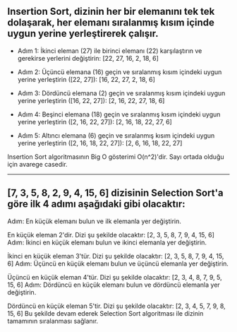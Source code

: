 

## Insertion Sort, dizinin her bir elemanını tek tek dolaşarak, her elemanı sıralanmış kısım içinde uygun yerine yerleştirerek çalışır.

* Adım 1: İkinci eleman (27) ile birinci elemanı (22) karşılaştırın ve gerekirse yerlerini değiştirin:
[22, 27, 16, 2, 18, 6]

- Adım 2: Üçüncü elemana (16) geçin ve sıralanmış kısım içindeki uygun yerine yerleştirin ([22, 27]):
[16, 22, 27, 2, 18, 6]

- Adım 3: Dördüncü elemana (2) geçin ve sıralanmış kısım içindeki uygun yerine yerleştirin ([16, 22, 27]):
[2, 16, 22, 27, 18, 6]

- Adım 4: Beşinci elemana (18) geçin ve sıralanmış kısım içindeki uygun yerine yerleştirin ([2, 16, 22, 27]):
[2, 16, 18, 22, 27, 6]

- Adım 5: Altıncı elemana (6) geçin ve sıralanmış kısım içindeki uygun yerine yerleştirin ([2, 16, 18, 22, 27]):
[2, 6, 16, 18, 22, 27]

Insertion Sort algoritmasının Big O gösterimi O(n^2)'dir.
Sayı ortada  olduğu  için avarege casedir.

-------------------------
 ## [7, 3, 5, 8, 2, 9, 4, 15, 6] dizisinin Selection Sort'a göre ilk 4 adımı aşağıdaki gibi olacaktır:

Adım: En küçük elemanı bulun ve ilk elemanla yer değiştirin.

En küçük eleman 2'dir. Dizi şu şekilde olacaktır: [2, 3, 5, 8, 7, 9, 4, 15, 6]
Adım: İkinci en küçük elemanı bulun ve ikinci elemanla yer değiştirin.

İkinci en küçük eleman 3'tür. Dizi şu şekilde olacaktır: [2, 3, 5, 8, 7, 9, 4, 15, 6]
Adım: Üçüncü en küçük elemanı bulun ve üçüncü elemanla yer değiştirin.

Üçüncü en küçük eleman 4'tür. Dizi şu şekilde olacaktır: [2, 3, 4, 8, 7, 9, 5, 15, 6]
Adım: Dördüncü en küçük elemanı bulun ve dördüncü elemanla yer değiştirin.

Dördüncü en küçük eleman 5'tir. Dizi şu şekilde olacaktır: [2, 3, 4, 5, 7, 9, 8, 15, 6]
Bu şekilde devam ederek Selection Sort algoritması ile dizinin tamamının sıralanması sağlanır.
